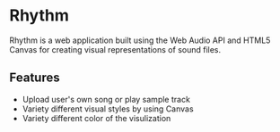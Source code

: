 # Rhythm

Rhythm is a web application built using the Web Audio API and HTML5 Canvas for creating visual representations of sound files.

## Features 
* Upload user's own song or play sample track 
* Variety different visual styles by using Canvas
* Variety different color of the visulization 